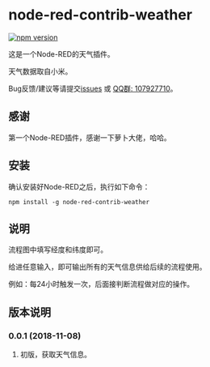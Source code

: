 # node-red-contrib-weather

[![npm version](https://badge.fury.io/js/node-red-contrib-weather.svg)](https://badge.fury.io/js/node-red-contrib-weather)

这是一个Node-RED的天气插件。
   
天气数据取自小米。
   
Bug反馈/建议等请提交[issues](https://github.com/YinHangCode/node-red-contrib-weather/issues) 或 [QQ群: 107927710](//shang.qq.com/wpa/qunwpa?idkey=8b9566598f40dd68412065ada24184ef72c6bddaa11525ca26c4e1536a8f2a3d)。

## 感谢
第一个Node-RED插件，感谢一下萝卜大佬，哈哈。

## 安装
确认安装好Node-RED之后，执行如下命令：
```
npm install -g node-red-contrib-weather
```

## 说明
流程图中填写经度和纬度即可。
   
给进任意输入，即可输出所有的天气信息供给后续的流程使用。
   
例如：每24小时触发一次，后面接判断流程做对应的操作。
   
## 版本说明
### 0.0.1 (2018-11-08)
1. 初版，获取天气信息。   